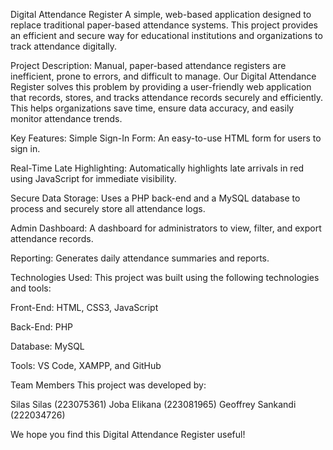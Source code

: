 Digital Attendance Register
A simple, web-based application designed to replace traditional paper-based attendance systems. This project provides an efficient and secure way for educational institutions and organizations to track attendance digitally.

Project Description:
Manual, paper-based attendance registers are inefficient, prone to errors, and difficult to manage. Our Digital Attendance Register solves this problem by providing a user-friendly web application that records, stores, and tracks attendance records securely and efficiently. This helps organizations save time, ensure data accuracy, and easily monitor attendance trends.

Key Features:
Simple Sign-In Form: An easy-to-use HTML form for users to sign in.

Real-Time Late Highlighting: Automatically highlights late arrivals in red using JavaScript for immediate visibility.

Secure Data Storage: Uses a PHP back-end and a MySQL database to process and securely store all attendance logs.

Admin Dashboard: A dashboard for administrators to view, filter, and export attendance records.

Reporting: Generates daily attendance summaries and reports.

Technologies Used:
This project was built using the following technologies and tools:

Front-End: HTML, CSS3, JavaScript 

Back-End: PHP 

Database: MySQL 

Tools: VS Code, XAMPP, and GitHub 

Team Members
This project was developed by:

Silas Silas (223075361) 
Joba Elikana (223081965) 
Geoffrey Sankandi (222034726) 

We hope you find this Digital Attendance Register useful!

